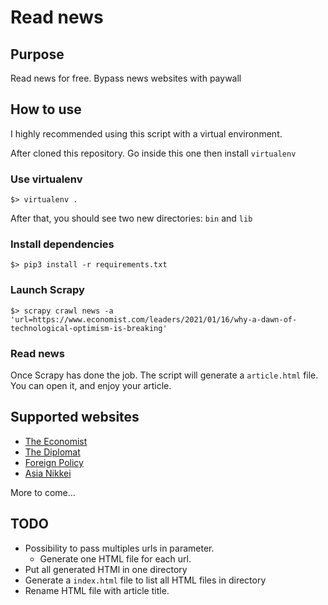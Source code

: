 # Read news

## Purpose
Read news for free. Bypass news websites with paywall

## How to use
I highly recommended using this script with a virtual environment.

After cloned this repository. Go inside this one then install `virtualenv`

### Use virtualenv
```shell
$> virtualenv .
```
After that, you should see two new directories: `bin` and `lib`

### Install dependencies
```shell
$> pip3 install -r requirements.txt
```

### Launch Scrapy
```shell
$> scrapy crawl news -a 'url=https://www.economist.com/leaders/2021/01/16/why-a-dawn-of-technological-optimism-is-breaking'
```

### Read news
Once Scrapy has done the job. The script will generate a `article.html` file. You can open it, and enjoy your article. 

## Supported websites
* [The Economist](https://www.economist.com)
* [The Diplomat](https://thediplomat.com)
* [Foreign Policy](https://foreignpolicy.com)
* [Asia Nikkei](https://asia.nikkei.com)

More to come...

## TODO
* Possibility to pass multiples urls in parameter.
  * Generate one HTML file for each url.
* Put all generated HTMl in one directory
* Generate a `index.html` file to list all HTML files in directory
* Rename HTML file with article title.
